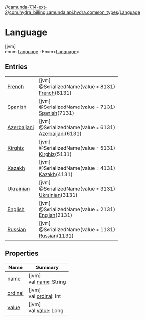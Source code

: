 //[camunda-7.14-ext-2](../../../index.md)/[com.hydra_billing.camunda.api.hydra.common_types](../index.md)/[Language](index.md)

# Language

[jvm]\
enum [Language](index.md) : Enum<[Language](index.md)>

## Entries

| | |
|---|---|
| [French](-french/index.md) | [jvm]<br>@SerializedName(value = 8131)<br>[French](-french/index.md)(8131) |
| [Spanish](-spanish/index.md) | [jvm]<br>@SerializedName(value = 7131)<br>[Spanish](-spanish/index.md)(7131) |
| [Azerbaijani](-azerbaijani/index.md) | [jvm]<br>@SerializedName(value = 6131)<br>[Azerbaijani](-azerbaijani/index.md)(6131) |
| [Kirghiz](-kirghiz/index.md) | [jvm]<br>@SerializedName(value = 5131)<br>[Kirghiz](-kirghiz/index.md)(5131) |
| [Kazakh](-kazakh/index.md) | [jvm]<br>@SerializedName(value = 4131)<br>[Kazakh](-kazakh/index.md)(4131) |
| [Ukrainian](-ukrainian/index.md) | [jvm]<br>@SerializedName(value = 3131)<br>[Ukrainian](-ukrainian/index.md)(3131) |
| [English](-english/index.md) | [jvm]<br>@SerializedName(value = 2131)<br>[English](-english/index.md)(2131) |
| [Russian](-russian/index.md) | [jvm]<br>@SerializedName(value = 1131)<br>[Russian](-russian/index.md)(1131) |

## Properties

| Name | Summary |
|---|---|
| [name](index.md#1586479295%2FProperties%2F1949605733) | [jvm]<br>val [name](index.md#1586479295%2FProperties%2F1949605733): String |
| [ordinal](index.md#458881567%2FProperties%2F1949605733) | [jvm]<br>val [ordinal](index.md#458881567%2FProperties%2F1949605733): Int |
| [value](value.md) | [jvm]<br>val [value](value.md): Long |
